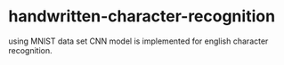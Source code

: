 # handwritten-character-recognition
using MNIST data set CNN model is implemented for english character recognition.
